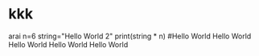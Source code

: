 # kkk
arai
n=6
string="Hello World 2"
print(string * n)  #Hello World Hello World Hello World Hello World Hello World
